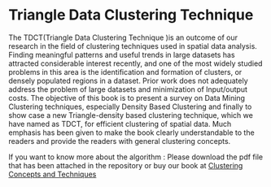 # Triangle Data Clustering Technique 

The TDCT(Triangle Data Clustering Technique )is an outcome of our research in the field of clustering techniques used in spatial data analysis. Finding meaningful patterns and useful trends in large datasets has attracted considerable interest recently, and one of the most widely studied problems in this area is the identification and formation of clusters, or densely populated regions in a dataset. Prior work does not adequately address the problem of large datasets and minimization of Input/output costs. The objective of this book is to present a survey on Data Mining Clustering techniques, especially Density Based Clustering and finally to show case a new Triangle-density based clustering technique, which we have named as TDCT, for efficient clustering of spatial data. Much emphasis has been given to make the book clearly understandable to the readers and provide the readers with general clustering concepts.

If you want to know more about the algorithm : Please download the pdf file that has been attached in the repository or buy our book at [Clustering Concepts and Techniques](https://www.amazon.com/Clustering-Concepts-Techniques-Spatial-Data/dp/3659272949)
